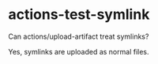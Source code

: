 # actions-test-symlink
Can actions/upload-artifact treat symlinks?

Yes, symlinks are uploaded as normal files.
